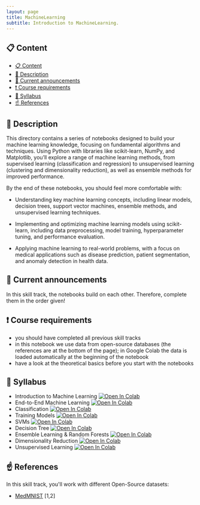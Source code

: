 ```yaml
---
layout: page
title: MachineLearning
subtitle: Introduction to MachineLearning.
---
```


## 📋 Content
- [📋 Content](#-content)
- [📄 Description](#-description)
- [📣 Current announcements](#-current-announcements)
- [❗ Course requirements](#-course-requirements)
- [📒 Syllabus](#-syllabus)
- [☝️ References](#️-references)


## 📄 Description
This directory contains a series of notebooks designed to build your machine learning knowledge, focusing on fundamental algorithms and techniques. Using Python with libraries like scikit-learn, NumPy, and Matplotlib, you’ll explore a range of machine learning methods, from supervised learning (classification and regression) to unsupervised learning (clustering and dimensionality reduction), as well as ensemble methods for improved performance.

By the end of these notebooks, you should feel more comfortable with:

- Understanding key machine learning concepts, including linear models, decision trees, support vector machines, ensemble methods, and unsupervised learning techniques.

- Implementing and optimizing machine learning models using scikit-learn, including data preprocessing, model training, hyperparameter tuning, and performance evaluation.

- Applying machine learning to real-world problems, with a focus on medical applications such as disease prediction, patient segmentation, and anomaly detection in health data.


## 📣 Current announcements
In this skill track, the notebooks build on each other. Therefore, complete them in the order given!


## ❗ Course requirements
- you should have completed all previous skill tracks
- in this notebook we use data from open-source databases (the references are at the bottom of the page); in Google Colab the data is loaded automatically at the beginning of the notebook
- have a look at the theoretical basics before you start with the notebooks


## 📒 Syllabus
- Introduction to Machine Learning <a href="https://colab.research.google.com/github/University-Clinic-of-Neuroradiology/python-bootcamp/blob/main/notebooks/MachineLearning/01_ML_Introduction.ipynb"><img src="https://colab.research.google.com/assets/colab-badge.svg" alt="Open In Colab"/></a>
- End-to-End Machine Learning <a href="https://colab.research.google.com/github/University-Clinic-of-Neuroradiology/python-bootcamp/blob/main/notebooks/MachineLearning/02_End_to_End_ML.ipynb"><img src="https://colab.research.google.com/assets/colab-badge.svg" alt="Open In Colab"/></a>
- Classification <a href="https://colab.research.google.com/github/University-Clinic-of-Neuroradiology/python-bootcamp/blob/main/notebooks/DeepLearning/03_introduction_MNIST.ipynb"><img src="https://colab.research.google.com/assets/colab-badge.svg" alt="Open In Colab"/></a>
- Training Models <a href="https://colab.research.google.com/github/University-Clinic-of-Neuroradiology/python-bootcamp/blob/main/notebooks/DeepLearning/03_introduction_MNIST.ipynb"><img src="https://colab.research.google.com/assets/colab-badge.svg" alt="Open In Colab"/></a>
- SVMs <a href="https://colab.research.google.com/github/University-Clinic-of-Neuroradiology/python-bootcamp/blob/main/notebooks/DeepLearning/03_introduction_MNIST.ipynb"><img src="https://colab.research.google.com/assets/colab-badge.svg" alt="Open In Colab"/></a>
- Decision Tree <a href="https://colab.research.google.com/github/University-Clinic-of-Neuroradiology/python-bootcamp/blob/main/notebooks/DeepLearning/03_introduction_MNIST.ipynb"><img src="https://colab.research.google.com/assets/colab-badge.svg" alt="Open In Colab"/></a>
- Ensemble Learning & Random Forests <a href="https://colab.research.google.com/github/University-Clinic-of-Neuroradiology/python-bootcamp/blob/main/notebooks/DeepLearning/03_introduction_MNIST.ipynb"><img src="https://colab.research.google.com/assets/colab-badge.svg" alt="Open In Colab"/></a>
- Dimensionality Reduction <a href="https://colab.research.google.com/github/University-Clinic-of-Neuroradiology/python-bootcamp/blob/main/notebooks/DeepLearning/03_introduction_MNIST.ipynb"><img src="https://colab.research.google.com/assets/colab-badge.svg" alt="Open In Colab"/></a>
- Unsupervised Learning <a href="https://colab.research.google.com/github/University-Clinic-of-Neuroradiology/python-bootcamp/blob/main/notebooks/DeepLearning/03_introduction_MNIST.ipynb"><img src="https://colab.research.google.com/assets/colab-badge.svg" alt="Open In Colab"/></a>




## ☝️ References

In this skill track, you'll work with different Open-Source datasets:
- [MedMNIST](https://medmnist.com/) [1,2]


